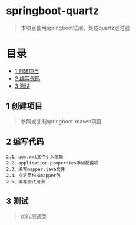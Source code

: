 # springboot-quartz
> 本项目使用springboot框架，集成quartz定时器         

# 目录
* [1 创建项目](#01)
* [2 编写代码](#02)
* [3 测试](#03)

## <div id="01"></div>
## 1 创建项目
> 参照或复制springboot-maven项目

## <div id="02"></div>
## 2 编写代码    
    2.1、pom.xml文件引入依赖
    2.2、application.properties添加配置项
    2.3、编写mapper.java文件
    2.4、指定需扫描mapper包
    2.5、编写测试用例

## <div id="03"></div>
## 3 测试  
> 运行测试类          